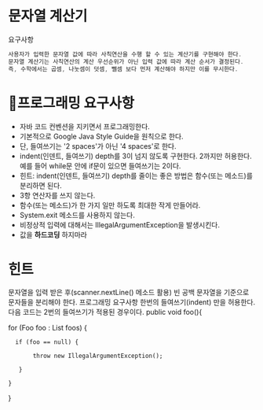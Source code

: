 # 문자열 계산기
요구사항
```java
사용자가 입력한 문자열 값에 따라 사칙연산을 수행 할 수 있는 계산기를 구현해야 한다.
문자열 계산기는 사칙연산의 계산 우선순위가 아닌 입력 값에 따라 계산 순서가 결정된다.
즉, 수학에서는 곱셈, 나눗셈이 덧셈, 뺄셈 보다 먼저 계산해야 하지만 이를 무시한다.
```

# 🎱프로그래밍 요구사항

- 자바 코드 컨벤션을 지키면서 프로그래밍한다.
- 기본적으로 Google Java Style Guide을 원칙으로 한다.
- 단, 들여쓰기는 '2 spaces'가 아닌 '4 spaces'로 한다.
- indent(인덴트, 들여쓰기) depth를 3이 넘지 않도록 구현한다. 2까지만 허용한다.
예를 들어 while문 안에 if문이 있으면 들여쓰기는 2이다.
- 힌트: indent(인덴트, 들여쓰기) depth를 줄이는 좋은 방법은 함수(또는 메소드)를 분리하면 된다.
- 3항 연산자를 쓰지 않는다.
- 함수(또는 메소드)가 한 가지 일만 하도록 최대한 작게 만들어라.
- System.exit 메소드를 사용하지 않는다.
- 비정상적 입력에 대해서는 IllegalArgumentException을 발생시킨다.
- 값을 **하드코딩** 하지마라

# 힌트
문자열을 입력 받은 후(scanner.nextLine() 메소드 활용) 빈 공백 문자열을 기준으로 문자들을 분리해야 한다.
프로그래밍 요구사항
한번의 들여쓰기(indent) 만을 허용한다. 다음 코드는 2번의 들여쓰기가 적용된 경우이다.
public void foo(){
  
  for (Foo foo : List<Foo> foos) {
  
      if (foo == null) {
 
           throw new IllegalArgumentException();
 
       }

    }

  }    
